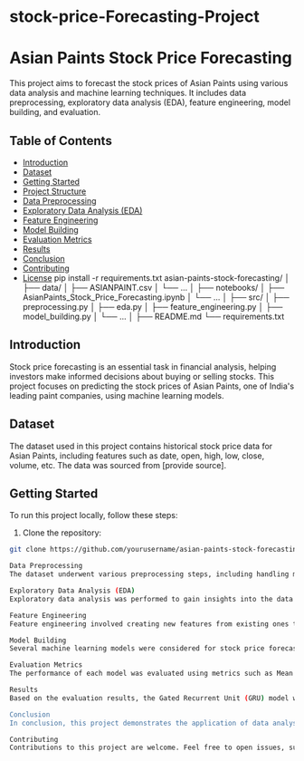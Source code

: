 # stock-price-Forecasting-Project
# Asian Paints Stock Price Forecasting

This project aims to forecast the stock prices of Asian Paints using various data analysis and machine learning techniques. It includes data preprocessing, exploratory data analysis (EDA), feature engineering, model building, and evaluation.

## Table of Contents

- [Introduction](#introduction)
- [Dataset](#dataset)
- [Getting Started](#getting-started)
- [Project Structure](#project-structure)
- [Data Preprocessing](#data-preprocessing)
- [Exploratory Data Analysis (EDA)](#exploratory-data-analysis-eda)
- [Feature Engineering](#feature-engineering)
- [Model Building](#model-building)
- [Evaluation Metrics](#evaluation-metrics)
- [Results](#results)
- [Conclusion](#conclusion)
- [Contributing](#contributing)
- [License](#license)
pip install -r requirements.txt
asian-paints-stock-forecasting/
│
├── data/
│   ├── ASIANPAINT.csv
│   └── ...
│
├── notebooks/
│   ├── AsianPaints_Stock_Price_Forecasting.ipynb
│   └── ...
│
├── src/
│   ├── preprocessing.py
│   ├── eda.py
│   ├── feature_engineering.py
│   ├── model_building.py
│   └── ...
│
├── README.md
└── requirements.txt

## Introduction

Stock price forecasting is an essential task in financial analysis, helping investors make informed decisions about buying or selling stocks. This project focuses on predicting the stock prices of Asian Paints, one of India's leading paint companies, using machine learning models.

## Dataset

The dataset used in this project contains historical stock price data for Asian Paints, including features such as date, open, high, low, close, volume, etc. The data was sourced from [provide source].

## Getting Started

To run this project locally, follow these steps:

1. Clone the repository:

```bash
git clone https://github.com/yourusername/asian-paints-stock-forecasting.git

Data Preprocessing
The dataset underwent various preprocessing steps, including handling missing values, removing duplicates, and outlier detection and treatment.

Exploratory Data Analysis (EDA)
Exploratory data analysis was performed to gain insights into the data and understand its distribution, relationships, and patterns. Visualizations such as histograms, boxplots, correlation matrices, and time series plots were used for analysis.

Feature Engineering
Feature engineering involved creating new features from existing ones to improve model performance. This included generating calendar features, calculating price change ratios, and performing seasonal decomposition.

Model Building
Several machine learning models were considered for stock price forecasting, including ARIMA, moving average, GRU, and LSTM. The models were trained, evaluated, and compared based on their performance metrics.

Evaluation Metrics
The performance of each model was evaluated using metrics such as Mean Squared Error (MSE), Mean Absolute Error (MAE), and Root Mean Squared Error (RMSE).

Results
Based on the evaluation results, the Gated Recurrent Unit (GRU) model was chosen for its superior performance in forecasting Asian Paints' stock prices.

Conclusion
In conclusion, this project demonstrates the application of data analysis and machine learning techniques for stock price forecasting. The GRU model proved to be effective in predicting Asian Paints' stock prices, providing valuable insights for investors.

Contributing
Contributions to this project are welcome. Feel free to open issues, submit pull requests, or suggest improvements.
